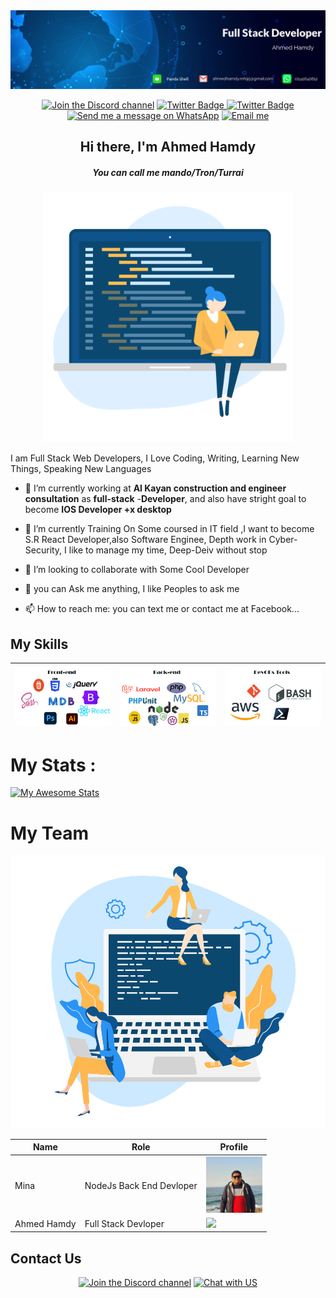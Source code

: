 

<div id="header" align="center">

  <img src="images/fMykqvKl2v03_1584_396.png" />
  <div id="badges">
  
[![Join the Discord channel](https://img.shields.io/static/v1.svg?label=Panda%20Shell&message=🎆&color=7289DA&logo=discord&logoColor=white&labelColor=2C2F33)](https://discord.gg/jaCuAPQUA) 
<a href="https://twitter.com/Torn40535516"><img src="https://img.shields.io/static/v1.svg?label=Follow%20%40Tron&message=🤙&color=red&logo=twitter&style=social" alt="Twitter Badge"/> 
  <a href="https://facebook.com/exfove"><img src="https://img.shields.io/static/v1.svg?label=Follow%20me&message=👋&logo=facebook&style=social" alt="Twitter Badge"/> </a>
[![Send me a message on WhatsApp](https://img.shields.io/static/v1.svg?label=Send%20a%20message&message=🙈&color=1ebea5&logo=whatsapp&logoColor=white&labelColor=1ebea5)](https://wa.me/201141640812?text=I'm%20interested%20in%20your%20car%20for%20sale)
[![Email me](https://img.shields.io/static/v1.svg?label=Email%20me&labelColor=blueviolet&message=🌎)](mailto:ahmedhamdy.mh95@gmail.com)

</div>
      <h2 align="center"> Hi there, I'm Ahmed Hamdy </h2> 
    <h5 align="center"> You can call me mando/Tron/Turrai </h5>

   <img src="images/software-engineer.png" width="400"/>
</div>

  
  I am Full Stack Web Developers, I Love Coding, Writing, Learning New Things, Speaking New Languages
  
- 🔭 I’m currently working at **Al Kayan construction and engineer consultation** as **full-stack** -**Developer**, and also have stright goal to become **IOS Developer +x desktop**

- 🌱 I’m currently Training On Some coursed in IT field ,I want to become S.R React Developer,also Software Enginee, Depth work in Cyber-Security, I like to manage my time, Deep-Deiv without stop  
  
- 👯 I’m looking to collaborate with Some Cool Developer
- 💬 you can Ask me anything, I like Peoples to ask me 
- 📫 How to reach me: you can text me or contact me at Facebook... 
<!--
**Turria101/Turria101** is a ✨ _special_ ✨ repository because its `README.md` (this file) appears on your GitHub profile.

Here are some ideas to get you started:

- 🔭 I’m currently working on ...
- 🌱 I’m currently learning ...
- 👯 I’m looking to collaborate on ...
- 🤔 I’m looking for help with ...
- 💬 Ask me about ...
- 📫 How to reach me: ...
- 😄 Pronouns: ...
- ⚡ Fun fact: ...
-->
## My Skills 

|![My Skills](images/ft_end.png) | ![My Skills](images/bk_end.png) |![My Skills](images/dv_ops.png) |
|               ---                   |                   ---                |        ---                          |
# My Stats :
[![My Awesome Stats](https://awesome-github-stats.azurewebsites.net/user-stats/Ahmed-Hamdy101?cardType=level&theme=github-dark)](https://git.io/awesome-stats-card)


<h1> My Team </h1>
<div align="center">

![alt](images/developer-team.png)

</div>

| Name|      Role        | Profile
| ---  |        ---      | ---------|
|Mina| NodeJs Back End Devloper | <a href="https://avatars.githubusercontent.com/u/94504141?v=4"><img src="47836846.jpg" width="90"/> </a>
|Ahmed Hamdy|Full Stack Devloper | <a href="https://avatars.githubusercontent.com/u/94504141?v=4"><img src="https://avatars.githubusercontent.com/u/94504141?v=4" width="90"/> </a>|


## Contact Us 
<div align="center">

[![Join the Discord channel](https://img.shields.io/static/v1.svg?label=Panda%20Shell&message=🎆&color=7289DA&logo=discord&logoColor=white&labelColor=2C2F33)](https://discord.gg/jaCuAPQUA) [![Chat with US](https://img.shields.io/static/v1.svg?label=Chat%20With%20us&message=🙈&color=1ebea5&logo=whatsapp&logoColor=white&labelColor=1ebea5)](https://wa.me/15551234567?text=I'm%20interested%20in%20your%20car%20for%20sale) 
</div>
